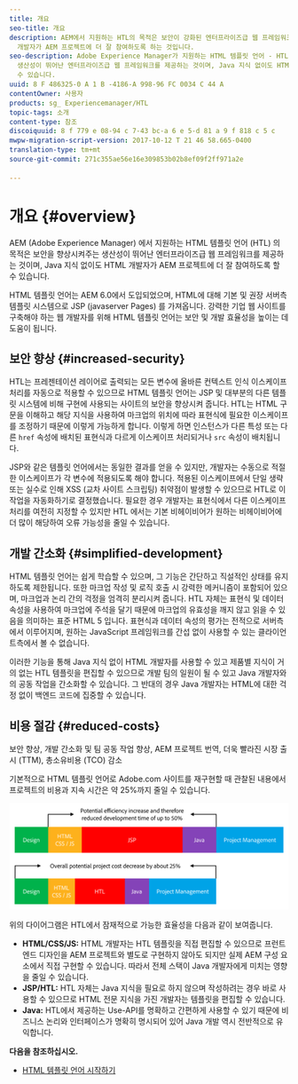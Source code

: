 ```yaml
---
title: 개요
seo-title: 개요
description: AEM에서 지원하는 HTL의 목적은 보안이 강화된 엔터프라이즈급 웹 프레임워크를 제공하는 것이며, Java 지식 없이도 HTML
  개발자가 AEM 프로젝트에 더 잘 참여하도록 하는 것입니다.
seo-description: Adobe Experience Manager가 지원하는 HTML 템플릿 언어 - HTL의 목적은 보안을 향상시켜주는
  생산성이 뛰어난 엔터프라이즈급 웹 프레임워크를 제공하는 것이며, Java 지식 없이도 HTML 개발자가 AEM 프로젝트에 더 잘 참여하도록 할
  수 있습니다.
uuid: 8 F 486325-0 A 1 B -4186-A 998-96 FC 0034 C 44 A
contentOwner: 사용자
products: sg_ Experiencemanager/HTL
topic-tags: 소개
content-type: 참조
discoiquuid: 8 f 779 e 08-94 c 7-43 bc-a 6 e 5-d 81 a 9 f 818 c 5 c
mwpw-migration-script-version: 2017-10-12 T 21 46 58.665-0400
translation-type: tm+mt
source-git-commit: 271c355ae56e16e309853b02b8ef09f2ff971a2e

---
```



# 개요 {#overview}

AEM (Adobe Experience Manager) 에서 지원하는 HTML 템플릿 언어 (HTL) 의 목적은 보안을 향상시켜주는 생산성이 뛰어난 엔터프라이즈급 웹 프레임워크를 제공하는 것이며, Java 지식 없이도 HTML 개발자가 AEM 프로젝트에 더 잘 참여하도록 할 수 있습니다.

HTML 템플릿 언어는 AEM 6.0에서 도입되었으며, HTML에 대해 기본 및 권장 서버측 템플릿 시스템으로 JSP (javaserver Pages) 를 가져옵니다. 강력한 기업 웹 사이트를 구축해야 하는 웹 개발자를 위해 HTML 템플릿 언어는 보안 및 개발 효율성을 높이는 데 도움이 됩니다.

## 보안 향상 {#increased-security}

HTL는 프레젠테이션 레이어로 출력되는 모든 변수에 올바른 컨텍스트 인식 이스케이프 처리를 자동으로 적용할 수 있으므로 HTML 템플릿 언어는 JSP 및 대부분의 다른 템플릿 시스템에 비해 구현에 사용되는 사이트의 보안을 향상시켜 줍니다. HTL는 HTML 구문을 이해하고 해당 지식을 사용하여 마크업의 위치에 따라 표현식에 필요한 이스케이프를 조정하기 때문에 이렇게 가능하게 합니다. 이렇게 하면 인스턴스가 다른 특성 또는 다른 `href` 속성에 배치된 표현식과 다르게 이스케이프 처리되거나 `src` 속성이 배치됩니다.

JSP와 같은 템플릿 언어에서는 동일한 결과를 얻을 수 있지만, 개발자는 수동으로 적절한 이스케이프가 각 변수에 적용되도록 해야 합니다. 적용된 이스케이프에서 단일 생략 또는 실수로 인해 XSS (교차 사이트 스크립팅) 취약점이 발생할 수 있으므로 HTL로 이 작업을 자동화하기로 결정했습니다. 필요한 경우 개발자는 표현식에서 다른 이스케이프 처리를 여전히 지정할 수 있지만 HTL 에서는 기본 비헤이비어가 원하는 비헤이비어에 더 많이 해당하여 오류 가능성을 줄일 수 있습니다.

## 개발 간소화 {#simplified-development}

HTML 템플릿 언어는 쉽게 학습할 수 있으며, 그 기능은 간단하고 직설적인 상태를 유지하도록 제한됩니다. 또한 마크업 작성 및 로직 호출 시 강력한 메커니즘이 포함되어 있으며, 마크업과 논리 간의 걱정을 엄격히 분리시켜 줍니다. HTL 자체는 표현식 및 데이터 속성을 사용하여 마크업에 주석을 달기 때문에 마크업의 유효성을 깨지 않고 읽을 수 있음을 의미하는 표준 HTML 5 입니다. 표현식과 데이터 속성의 평가는 전적으로 서버측에서 이루어지며, 원하는 JavaScript 프레임워크를 간섭 없이 사용할 수 있는 클라이언트측에서 볼 수 없습니다.

이러한 기능을 통해 Java 지식 없이 HTML 개발자를 사용할 수 있고 제품별 지식이 거의 없는 HTL 템플릿을 편집할 수 있으므로 개발 팀의 일원이 될 수 있고 Java 개발자와의 공동 작업을 간소화할 수 있습니다. 그 반대의 경우 Java 개발자는 HTML에 대한 걱정 없이 백엔드 코드에 집중할 수 있습니다.

## 비용 절감 {#reduced-costs}

보안 향상, 개발 간소화 및 팀 공동 작업 향상, AEM 프로젝트 번역, 더욱 빨라진 시장 출시 (TTM), 총소유비용 (TCO) 감소

기본적으로 HTML 템플릿 언어로 Adobe.com 사이트를 재구현할 때 관찰된 내용에서 프로젝트의 비용과 지속 시간은 약 25%까지 줄일 수 있습니다.

![](assets/chlimage_1.png)

위의 다이어그램은 HTL에서 잠재적으로 가능한 효율성을 다음과 같이 보여줍니다.

* **HTML/CSS/JS:** HTML 개발자는 HTL 템플릿을 직접 편집할 수 있으므로 프런트 엔드 디자인을 AEM 프로젝트와 별도로 구현하지 않아도 되지만 실제 AEM 구성 요소에서 직접 구현할 수 있습니다. 따라서 전체 스택이 Java 개발자에게 미치는 영향을 줄일 수 있습니다.
* **JSP/HTL:** HTL 자체는 Java 지식을 필요로 하지 않으며 작성하려는 경우 바로 사용할 수 있으므로 HTML 전문 지식을 가진 개발자는 템플릿을 편집할 수 있습니다.
* **Java:** HTL에서 제공하는 Use-API를 명확하고 간편하게 사용할 수 있기 때문에 비즈니스 논리와 인터페이스가 명확히 명시되어 있어 Java 개발 역시 전반적으로 유익합니다.

**다음을 참조하십시오.**

* [HTML 템플릿 언어 시작하기](getting-started.md)

